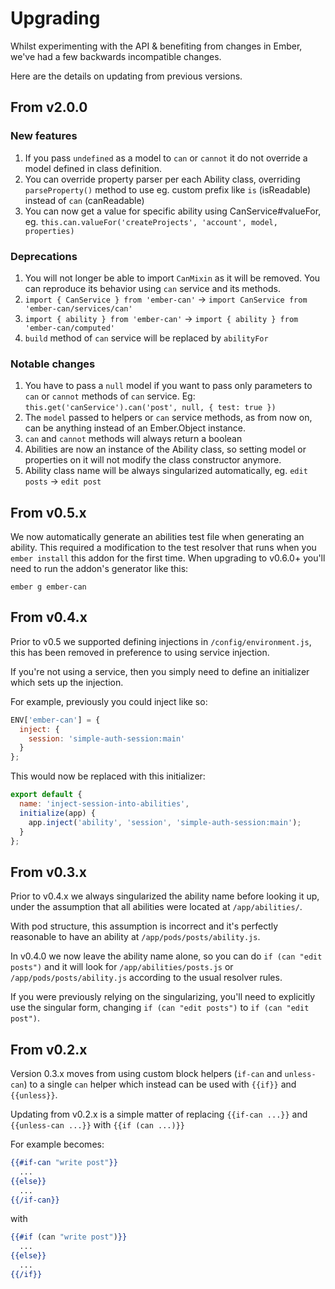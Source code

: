# Upgrading

Whilst experimenting with the API & benefiting from changes in Ember, we've had a few backwards incompatible changes.

Here are the details on updating from previous versions.

## From v2.0.0

### New features
1. If you pass `undefined` as a model to `can` or `cannot` it do not override a model defined in class definition.
2. You can override property parser per each Ability class, overriding `parseProperty()` method to use eg. custom prefix like `is` (isReadable) instead of `can` (canReadable)
3. You can now get a value for specific ability using CanService#valueFor, eg. `this.can.valueFor('createProjects', 'account', model, properties)`

### Deprecations
1. You will not longer be able to import `CanMixin` as it will be removed. You can reproduce its behavior using `can` service and its methods.
2. `import { CanService } from 'ember-can'` -> `import CanService from 'ember-can/services/can'`
3. `import { ability } from 'ember-can'` -> `import { ability } from 'ember-can/computed'`
4. `build` method of `can` service will be replaced by `abilityFor`

### Notable changes
1. You have to pass a `null` model if you want to pass only parameters to `can` or `cannot` methods of `can` service. Eg: `this.get('canService').can('post', null, { test: true })`
2. The `model` passed to helpers or `can` service methods, as from now on, can be anything instead of an Ember.Object instance.
3. `can` and `cannot` methods will always return a boolean
4. Abilities are now an instance of the Ability class, so setting model or properties on it will not modify the class constructor anymore.
5. Ability class name will be always singularized automatically, eg. `edit posts` -> `edit post`

## From v0.5.x
We now automatically generate an abilities test file when generating an ability.
This required a modification to the test resolver that runs when you `ember install`
this addon for the first time. When upgrading to v0.6.0+ you'll need to run the
addon's generator like this:
```
ember g ember-can
```

## From v0.4.x

Prior to v0.5 we supported defining injections in `/config/environment.js`, this has been removed in preference
to using service injection.

If you're not using a service, then you simply need to define an initializer which sets up the injection.

For example, previously you could inject like so:

```javascript
ENV['ember-can'] = {
  inject: {
    session: 'simple-auth-session:main'
  }
};
```

This would now be replaced with this initializer:

```javascript
export default {
  name: 'inject-session-into-abilities',
  initialize(app) {
    app.inject('ability', 'session', 'simple-auth-session:main');
  }
};
```

## From v0.3.x

Prior to v0.4.x we always singularized the ability name before looking it up, under the assumption that all abilities were located at `/app/abilities/`.

With pod structure, this assumption is incorrect and it's perfectly reasonable to have an ability at `/app/pods/posts/ability.js`.

In v0.4.0 we now leave the ability name alone, so you can do `if (can "edit posts")` and it will look for `/app/abilities/posts.js` or `/app/pods/posts/ability.js` according to the usual resolver rules.

If you were previously relying on the singularizing, you'll need to explicitly use the singular form, changing `if (can "edit posts")` to `if (can "edit post")`.

## From v0.2.x

Version 0.3.x moves from using custom block helpers (`if-can` and `unless-can`)
to a single `can` helper which instead can be used with `{{if}}` and `{{unless}}`.

Updating from v0.2.x is a simple matter of replacing `{{if-can ...}}` and `{{unless-can ...}}` with `{{if (can ...)}}`

For example becomes:

```handlebars
{{#if-can "write post"}}
  ...
{{else}}
  ...
{{/if-can}}
```

with

```handlebars
{{#if (can "write post")}}
  ...
{{else}}
  ...
{{/if}}
```
